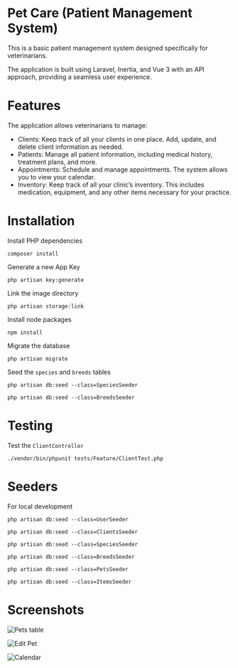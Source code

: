 # Pet Care (Patient Management System)

This is a basic patient management system designed specifically for veterinarians. 

The application is built using Laravel, Inertia, and Vue 3 with an API approach, providing a seamless user experience.

# Features
The application allows veterinarians to manage:

- Clients: Keep track of all your clients in one place. Add, update, and delete client information as needed.
- Patients: Manage all patient information, including medical history, treatment plans, and more.
- Appointments: Schedule and manage appointments. The system allows you to view your calendar.
- Inventory: Keep track of all your clinic’s inventory. This includes medication, equipment, and any other items necessary for your practice.

# Installation

Install PHP dependencies
````
composer install
````
Generate a new App Key
````
php artisan key:generate
````
Link the image directory
````
php artisan storage:link
````
Install node packages
````
npm install
````
Migrate the database
````
php artisan migrate
````
Seed the `species` and `breeds` tables
```
php artisan db:seed --class=SpeciesSeeder

php artisan db:seed --class=BreedsSeeder
```

# Testing
Test the `ClientController`
````
./vendor/bin/phpunit tests/Feature/ClientTest.php
````

# Seeders
For local development
````
php artisan db:seed --class=UserSeeder

php artisan db:seed --class=ClientsSeeder

php artisan db:seed --class=SpeciesSeeder

php artisan db:seed --class=BreedsSeeder

php artisan db:seed --class=PetsSeeder

php artisan db:seed --class=ItemsSeeder
````

# Screenshots

![Pets table](https://i.imgur.com/GAqDR3K.png)

![Edit Pet](https://i.imgur.com/s0aeu2Q.jpeg)

![Calendar](https://i.imgur.com/H1uGqa3.jpeg)
